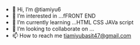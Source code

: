 - 👋 Hi, I’m @tiamiyu6
- 👀 I’m interested in ...fFRONT END
- 🌱 I’m currently learning ...HTML CSS JAVa script
- 💞️ I’m looking to collaborate on ...
- 📫 How to reach me tiamiyubasit47@gmail.com

<!---
tiamiyu6/tiamiyu6 is a ✨ special ✨ repository because its `README.md` (this file) appears on your GitHub profile.
You can click the Preview link to take a look at your changes.
--->
